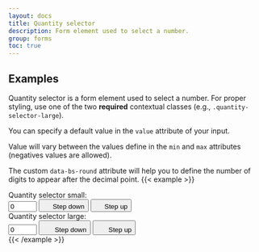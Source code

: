 ```yaml
---
layout: docs
title: Quantity selector
description: Form element used to select a number.
group: forms
toc: true
---
```


## Examples

Quantity selector is a form element used to select a number. For proper styling, use one of the two **required** contextual classes (e.g., `.quantity-selector-large`).

You can specify a default value in the `value` attribute of your input.

Value will vary between the values define in the `min` and `max` attributes (negatives values are allowed).

The custom `data-bs-round` attribute will help you to define the number of digits to appear after the decimal point.
{{< example >}}
<div class="quantity-selector mb-3">
    <label class="form-label" for="inputQuantitySelector1">Quantity selector small: </label>
    <div class="input-group">
        <input type="number" id="inputQuantitySelector1" class="form-control" aria-live="polite"
            data-bs-step="counter" name="quantity" title="quantity" value="0" min="0" max="10" step="1" data-bs-round="0" aria-label="Quantity selector">
        <button type="button" class="btn btn-icon btn-secondary btn-sm"  aria-describedby="inputQuantitySelector1" data-bs-step="down">
            <svg width="1rem" height="1rem" fill="currentColor" aria-hidden="true" focusable="false">
                <use xlink:href="/docs/{{< param docs_version >}}/assets/img/boosted-sprite.svg#remove" />
            </svg>
            <span class="visually-hidden">Step down</span>
        </button>
        <button type="button" class="btn btn-icon btn-secondary btn-sm"  aria-describedby="inputQuantitySelector1" data-bs-step="up">
            <svg width="1rem" height="1rem" fill="currentColor" aria-hidden="true" focusable="false">
                <use xlink:href="/docs/{{< param docs_version >}}/assets/img/boosted-sprite.svg#add" />
            </svg>
            <span class="visually-hidden">Step up</span>
        </button>
    </div>
</div>
<div class="quantity-selector quantity-selector-l">
    <label class="form-label" for="inputQuantitySelector2">Quantity selector large: </label>
    <div class="input-group">
        <input type="number" id="inputQuantitySelector2" class="form-control" aria-live="polite"
            data-bs-step="counter" name="quantity" title="quantity" value="0" min="0" max="10" step="1" data-bs-round="0" aria-label="Quantity selector">
        <button type="button" class="btn btn-icon btn-secondary" aria-describedby="inputQuantitySelector2" data-bs-step="down">
            <svg width="1.25rem" height="1.25rem" fill="currentColor" aria-hidden="true" focusable="false">
                <use xlink:href="/docs/{{< param docs_version >}}/assets/img/boosted-sprite.svg#remove" />
            </svg>
            <span class="visually-hidden">Step down</span>
        </button>
        <button type="button" class="btn btn-icon btn-secondary" aria-describedby="inputQuantitySelector2" data-bs-step="up">
            <svg width="1.25rem" height="1.25rem" fill="currentColor" aria-hidden="true" focusable="false">
                <use xlink:href="/docs/{{< param docs_version >}}/assets/img/boosted-sprite.svg#add" />
            </svg>
            <span class="visually-hidden">Step up</span>
        </button>
    </div>
</div>
{{< /example >}}